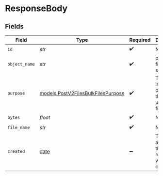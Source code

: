 # ResponseBody


## Fields

| Field                                                                          | Type                                                                           | Required                                                                       | Description                                                                    |
| ------------------------------------------------------------------------------ | ------------------------------------------------------------------------------ | ------------------------------------------------------------------------------ | ------------------------------------------------------------------------------ |
| `id`                                                                           | *str*                                                                          | :heavy_check_mark:                                                             | N/A                                                                            |
| `object_name`                                                                  | *str*                                                                          | :heavy_check_mark:                                                             | path to the file in the storage                                                |
| `purpose`                                                                      | [models.PostV2FilesBulkFilesPurpose](../models/postv2filesbulkfilespurpose.md) | :heavy_check_mark:                                                             | The intended purpose of the uploaded file.                                     |
| `bytes`                                                                        | *float*                                                                        | :heavy_check_mark:                                                             | N/A                                                                            |
| `file_name`                                                                    | *str*                                                                          | :heavy_check_mark:                                                             | N/A                                                                            |
| `created`                                                                      | [date](https://docs.python.org/3/library/datetime.html#date-objects)           | :heavy_minus_sign:                                                             | The date and time the resource was created                                     |